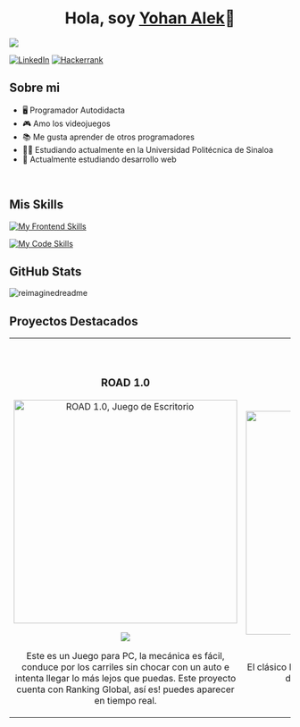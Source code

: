 <div align="center">
<h1 align="center">Hola, soy <a href="https://yohan-alek-web.netlify.app">Yohan Alek</a>👋</h1>
</div>
<img src="https://cdn.discordapp.com/attachments/1129195909796860029/1171115787428298842/banner.gif?ex=655b8192&is=65490c92&hm=1bf3dbe9828febc2a7d31362a431e120baeb1399304b61125cb9f5cf973b0bd9&">

<a href="https://www.linkedin.com/in/yohan-alek-977616296">![LinkedIn](https://img.shields.io/badge/linkedin-%230077B5.svg?style=for-the-badge&logo=linkedin&logoColor=white)</a>
<a href="https://www.hackerrank.com/profile/yh9alek">![Hackerrank](https://img.shields.io/badge/-Hackerrank-2EC866?style=for-the-badge&logo=HackerRank&logoColor=white)</a>

## Sobre mi

- 🖥 Programador Autodidacta
- 🎮 Amo los videojuegos
- 📚 Me gusta aprender de otros programadores
- 👨‍🎓 Estudiando actualmente en la Universidad Politécnica de Sinaloa
- 🔰 Actualmente estudiando desarrollo web
<br>

## Mis Skills
[![My Frontend Skills](https://skillicons.dev/icons?i=html,css,js,php,mysql,postgresql)](https://skillicons.dev)

[![My Code Skills](https://skillicons.dev/icons?i=python,java,cs,cpp,c,bash,git)](https://skillicons.dev)

## GitHub Stats
<img src="https://myreadme.vercel.app/api/embed/yh9alek?panels=userstatistics,toprepositories,toplanguages,commitgraph" alt="reimaginedreadme" />

## Proyectos Destacados
<table>
<tr>
<td width="50%">
               <br>
  <br>
<h3 align="center">ROAD 1.0</h3>
<div align="center">                                       
<a href="https://s-f-t.itch.io/road" target="_blank"><img src="https://cdn.discordapp.com/attachments/1129195909796860029/1171153803047866378/Captura.PNG?ex=655ba4f9&is=65492ff9&hm=1812777c983d201b9ca7225b51e8c68400480b924f42f77610b8b297c096897f&" width="400" alt="ROAD 1.0, Juego de Escritorio"></a>
<br>
<p>
<a href="https://s-f-t.itch.io/road" target="_blank">
<img src="https://img.shields.io/badge/Descargar-4D71A2?style=for-the-badge&logo=cs&logoColor=black">
</a>
</p>
</p>Este es un Juego para PC, la mecánica es fácil, conduce por los carriles sin chocar con un auto e intenta llegar lo más lejos que puedas. Este proyecto cuenta con Ranking Global, así es! puedes aparecer en tiempo real.</p>
</div>
</td>

<td width="50%">
               <br>
<h3 align="center">BLACKJACK C/C++</h3>
<div align="center">                                       
<a href="https://github.com/yh9alek/blackjack" target="_blank"><img src="https://yohan-alek-web.netlify.app/assets/sources/blackjack.gif" width="400" alt="BlackJack, juego en consola"></a>
<br>
<p>
<a href="https://github.com/yh9alek/blackjack" target="_blank">
<img src="https://img.shields.io/badge/C%C3%93DIGO-4D71A2?style=for-the-badge&logo=github&logoColor=white">
</a>
</p>
</p>El clásico BlackJack desde tu consola. ¿Serás capaz de obtener 21 puntos sin pasarte?</p>
</div>
</td>
</table>



